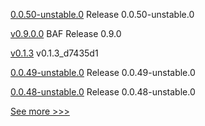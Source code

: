 
[0.0.50-unstable.0](https://github.com/hyperledger/aries-framework-javascript/releases/tag/0.0.50-unstable.0) Release 0.0.50-unstable.0

[v0.9.0.0](https://github.com/hyperledger-labs/blockchain-automation-framework/releases/tag/v0.9.0.0) BAF Release 0.9.0

[v0.1.3](https://github.com/hyperledger-labs/firefly-ui/releases/tag/v0.1.3) v0.1.3_d7435d1

[0.0.49-unstable.0](https://github.com/hyperledger/aries-framework-javascript/releases/tag/0.0.49-unstable.0) Release 0.0.49-unstable.0

[0.0.48-unstable.0](https://github.com/hyperledger/aries-framework-javascript/releases/tag/0.0.48-unstable.0) Release 0.0.48-unstable.0


[See more >>>](https://start-here.hyperledger.org/releases)
